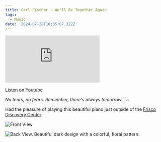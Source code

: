```yaml
---
title: Carl Fischer – We'll Be Together Again
tags:
  - Music
date: '2024-07-28T10:35:07.322Z'
---
```


<iframe src="https://www.youtube-nocookie.com/embed/HjRdm6XOXzk?modestbranding=1&showinfo=0&rel=0" title="YouTube video player" frameborder="0" allow="accelerometer; autoplay; encrypted-media; gyroscope; picture-in-picture;" allowfullscreen className="youtube_video"></iframe>

[Listen on Youtube](https://youtu.be/HjRdm6XOXzk)

_No tears, no fears. Remember, there's always tomorrow... ~_

Had the pleasure of playing this beautiful piano just outside of the [Frisco Discovery Center](https://mindstretchingfun.org/):

![Front View](http://res.cloudinary.com/cpadilla/image/upload/v1722034347/chrisdpadilla/blog/images/nhcp2qkw3wqbdtw1zi1m.jpg)

![Back View. Beautiful dark design with a colorful, floral pattern.](http://res.cloudinary.com/cpadilla/image/upload/v1722034359/chrisdpadilla/blog/images/jjhxnbmzxvnogy4ph8g6.jpg)